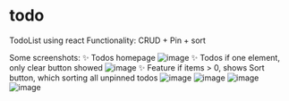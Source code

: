# todo
TodoList using react
Functionality: CRUD + Pin + sort

Some screenshots:
✨ Todos homepage
![image](https://github.com/skripter23/todo/assets/70813115/af4037ac-8b57-4a2e-8ca4-5693003a0c43)
✨ Todos if one element, only clear button showed
![image](https://github.com/skripter23/todo/assets/70813115/cd98e819-fd81-4fa5-8779-c969c0ae8a89)
✨ Feature if items > 0, shows Sort button, which sorting all unpinned todos
![image](https://github.com/skripter23/todo/assets/70813115/48b4dedd-d209-44fa-87e8-dd2dbc626e42)
![image](https://github.com/skripter23/todo/assets/70813115/a28c1c8c-52b7-4eff-8a60-5efcfea41b53)
![image](https://github.com/skripter23/todo/assets/70813115/31bf84f2-31dc-444e-8754-e44bf323be4f)
![image](https://github.com/skripter23/todo/assets/70813115/976426e7-6223-4274-ad50-290aa2958f57)

